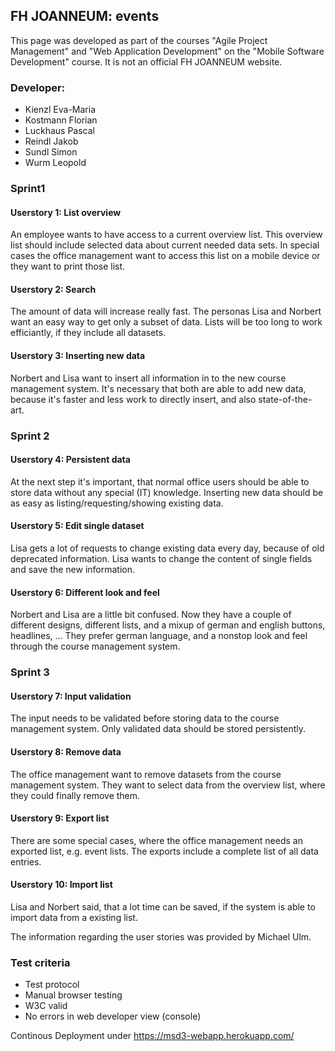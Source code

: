 ## FH JOANNEUM: events

This page was developed as part of the courses "Agile Project Management" and "Web Application Development" on the "Mobile Software Development" course. It is not an official FH JOANNEUM website.


### Developer:
- Kienzl Eva-Maria
- Kostmann Florian
- Luckhaus Pascal
- Reindl Jakob
- Sundl Simon
- Wurm Leopold


### Sprint1

#### Userstory 1: List overview
An employee wants to have access to a current overview list. This overview list should include selected data about current needed data sets. In special cases the office management want to access this list on a mobile device or they want to print those list.

#### Userstory 2: Search
The amount of data will increase really fast. The personas Lisa and Norbert want an easy way to get only a subset of data. Lists will be too long to work efficiantly, if they include all datasets.

#### Userstory 3: Inserting new data
Norbert and Lisa want to insert all information in to the new course management system. It's necessary that both are able to add new data, because it's faster and less work to directly insert, and also state-of-the-art.


### Sprint 2

#### Userstory 4: Persistent data
At the next step it's important, that normal office users should be able to store data without any special (IT) knowledge. Inserting new data should be as easy as listing/requesting/showing existing data. 

#### Userstory 5: Edit single dataset
Lisa gets a lot of requests to change existing data every day, because of old deprecated information. Lisa wants to change the content of single fields and save the new information.

#### Userstory 6: Different look and feel
Norbert and Lisa are a little bit confused. Now they have a couple of different designs, different lists, and a mixup of german and english buttons, headlines, ... They prefer german language, and a nonstop look and feel through the course management system. 


### Sprint 3

#### Userstory 7: Input validation
The input needs to be validated before storing data to the course management system. Only validated data should be stored persistently.

#### Userstory 8: Remove data
The office management want to remove datasets from the course management system. They want to select data from the overview list, where they could finally remove them.

#### Userstory 9: Export list
There are some special cases, where the office management needs an exported list, e.g. event lists. The exports include a complete list of all data entries.

#### Userstory 10: Import list
Lisa and Norbert said, that a lot time can be saved, if the system is able to import data from a existing list.


The information regarding the user stories was provided by Michael Ulm. 

### Test criteria
- Test protocol
- Manual browser testing
- W3C valid
- No errors in web developer view (console)

Continous Deployment under https://msd3-webapp.herokuapp.com/